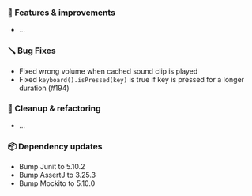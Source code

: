 ### 🚀 Features & improvements

- ...

### 🪛 Bug Fixes

- Fixed wrong volume when cached sound clip is played
- Fixed `keyboard().isPressed(key)` is true if key is pressed for a longer duration (#194)

### 🧽 Cleanup & refactoring

- ...

### 📦 Dependency updates

- Bump Junit to 5.10.2
- Bump AssertJ to 3.25.3
- Bump Mockito to 5.10.0